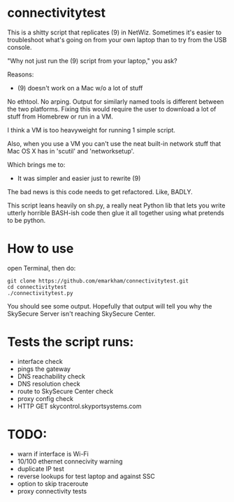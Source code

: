 # connectivitytest

This is a shitty script that replicates (9) in NetWiz. Sometimes it's easier to troubleshoot what's going on from your own laptop than to try from the USB console.

 "Why not just run the (9) script from your laptop," you ask?

 Reasons:

 - (9) doesn't work on a Mac w/o a lot of stuff

 No ethtool. No arping. Output for similarly named tools is different between the two platforms.
 Fixing this would require the user to download a lot of stuff from Homebrew or run in a VM.

 I think a VM is too heavyweight for running 1 simple script.

 Also, when you use a VM you can't use the neat built-in network stuff that Mac OS X has in 'scutil' and 'networksetup'.

 Which brings me to:

 - It was simpler and easier just to rewrite (9)


 The bad news is this code needs to get refactored. Like, BADLY.

 This script leans heavily on sh.py, a really neat Python lib that lets you write utterly horrible BASH-ish code
 then glue it all together using what pretends to be python.

# How to use

open Terminal, then do:

    git clone https://github.com/emarkham/connectivitytest.git
    cd connectivitytest
    ./connectivitytest.py

You should see some output. Hopefully that output will tell you why the SkySecure Server isn't reaching SkySecure Center.

# Tests the script runs:

- interface check
- pings the gateway
- DNS reachability check
- DNS resolution check
- route to SkySecure Center check
- proxy config check
- HTTP GET skycontrol.skyportsystems.com

# TODO:

- warn if interface is Wi-Fi
- 10/100 ethernet connecivity warning
- duplicate IP test
- reverse lookups for test laptop and against SSC
- option to skip traceroute
- proxy connectivity tests